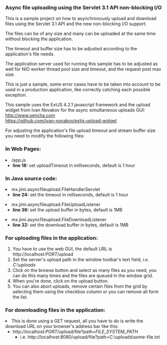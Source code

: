 <h3>Async file uploading using the Servlet 3.1 API non-blocking I/O</h3>
<p>This is a sample project on how to asynchronously upload and download files using the Servlet 3.1 API and the new non-blocking I/O support.</p>
<p>The files can be of any size and many can be uploaded at the same time without blocking the application.</p>
<p>The timeout and buffer size has to be adjusted according to the application's file needs.</p>
<p>The application server used for running this sample has to be adjusted as well for NIO worker thread pool size and timeout, and the request post max size.</p>
<p>This is just a sample, some error cases have to be taken into account to be used in a production application, like correctly catching each possible exception.</p>
<p>This sample uses the ExtJS 4.2.1 javascript framework and the upload widget from Ivan Novakov for the async simultaneous uploads GUI:<br/>
<a href="http://www.sencha.com">http://www.sencha.com</a><br/>
<a href="https://github.com/ivan-novakov/extjs-upload-widget">https://github.com/ivan-novakov/extjs-upload-widget</a><br/>
</p>
<p>For adjusting the application's file upload timeout and stream buffer size you need to modify the following files:</p>
<h3>In Web Pages:</h3>
<dl>
	<li>/app.js
		<ul>
			<li><strong>line 18:</strong> set uploadTimeout in milliseconds, default is 1 hour</li>
		</ul>
	</li>
</dl>
<h3>In Java source code:</h3>
<dl>
	<li>mx.jimi.asyncfileupload.FileHandlerServlet
		<ul>
			<li><strong>line 24:</strong> set the timeout in milliseconds, default is 1 hour</li>
		</ul>
	</li>
	<li>mx.jimi.asyncfileupload.FileUploadListener
		<ul>
			<li><strong>line 36:</strong> set the upload buffer in bytes, default is 1MB</li>
		</ul>
	</li>
	<li>mx.jimi.asyncfileupload.FileDownloadListener
		<ul>
			<li><strong>line 32:</strong> set the download buffer in bytes, default is 1MB</li>
		</ul>
	</li>
</dl>
<h3>For uploading files in the application:</h3>
<ol type="1">
	<li>You have to use the web GUI, the default URL is http://localhost<i>:PORT</i>/upload</li>
	<li>Set the server's upload path in the window toolbar's text field, <i>i.e. C:\uploads</i></li>
	<li>Click on the browse button and select as many files as you need, you can do this many times and the files are queued in the window grid.</li>
	<li>When you're done, click on the upload button.</li>
	<li>You can also abort uploads, remove certain files from the grid by selecting them using the checkbox column or you can remove all form the list.</li>
</ol>
<h3>For downloading files in the application:</h3>
<dl>
	<li>This is done using a GET request, all you have to do is write the download URL on your browser's address bar like this:
		<ul>
			<li>http://localhost:<i>PORT</i>/upload/file?path=<i>FILE_SYSTEM_PATH</i>
				<ul style="list-style-type:square">
					<li>i.e. http://localhost:8080/upload/file?path=C:\uploads\some-file.txt</li>
				</ul>
			</li>
		<ul>
	</li>
<dl>
